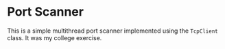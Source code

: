 # Port Scanner

This is a simple multithread port scanner implemented using the `TcpClient` class.
It was my college exercise.
